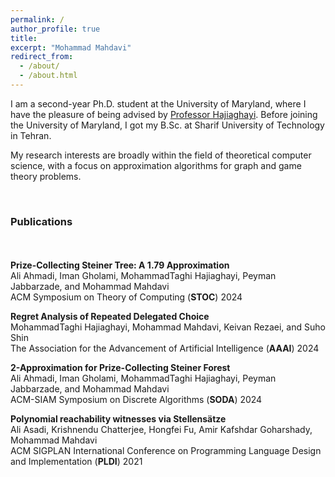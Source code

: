 ```yaml
---
permalink: /
author_profile: true
title:
excerpt: "Mohammad Mahdavi"
redirect_from: 
  - /about/
  - /about.html
---
```

I am a second-year Ph.D. student at the University of Maryland, where I have the pleasure of being advised by [Professor Hajiaghayi](https://www.cs.umd.edu/~hajiagha/). Before joining the University of Maryland, I got my B.Sc. at Sharif University of Technology in Tehran.

My research interests are broadly within the field of theoretical computer science, with a focus on approximation algorithms for graph and game theory problems.

<br>

### Publications

<div style="line-height:150%;">
    <br>
</div>

**Prize-Collecting Steiner Tree: A 1.79 Approximation** \
  Ali Ahmadi, Iman Gholami, MohammadTaghi Hajiaghayi, Peyman Jabbarzade, and Mohammad Mahdavi\
  ACM Symposium on Theory of Computing (**STOC**) 2024

**Regret Analysis of Repeated Delegated Choice** \
  MohammadTaghi Hajiaghayi, Mohammad Mahdavi, Keivan Rezaei, and Suho Shin\
  The Association for the Advancement of Artificial Intelligence (**AAAI**) 2024
  
**2-Approximation for Prize-Collecting Steiner Forest** \
  Ali Ahmadi, Iman Gholami, MohammadTaghi Hajiaghayi, Peyman Jabbarzade, and Mohammad Mahdavi\
  ACM-SIAM Symposium on Discrete Algorithms (**SODA**) 2024

**Polynomial reachability witnesses via Stellensätze** \
Ali Asadi, Krishnendu Chatterjee, Hongfei Fu, Amir Kafshdar Goharshady, Mohammad Mahdavi\
  ACM SIGPLAN International Conference on Programming Language Design and Implementation (**PLDI**) 2021

